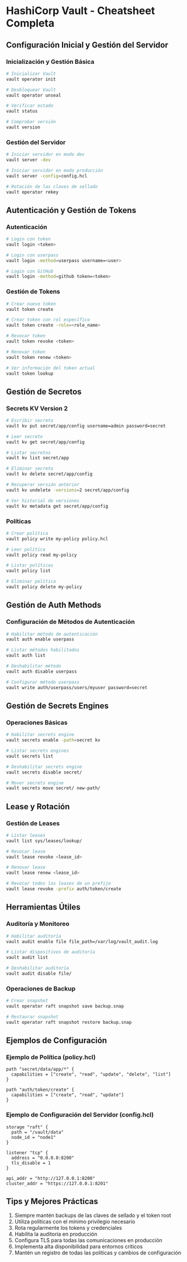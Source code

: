 # HashiCorp Vault - Cheatsheet Completa

## Configuración Inicial y Gestión del Servidor

### Inicialización y Gestión Básica
```bash
# Inicializar Vault
vault operator init

# Desbloquear Vault
vault operator unseal

# Verificar estado
vault status

# Comprobar versión
vault version
```

### Gestión del Servidor
```bash
# Iniciar servidor en modo dev
vault server -dev

# Iniciar servidor en modo producción
vault server -config=config.hcl

# Rotación de las claves de sellado
vault operator rekey
```

## Autenticación y Gestión de Tokens

### Autenticación
```bash
# Login con token
vault login <token>

# Login con userpass
vault login -method=userpass username=<user>

# Login con GitHub
vault login -method=github token=<token>
```

### Gestión de Tokens
```bash
# Crear nuevo token
vault token create

# Crear token con rol específico
vault token create -role=<role_name>

# Revocar token
vault token revoke <token>

# Renovar token
vault token renew <token>

# Ver información del token actual
vault token lookup
```

## Gestión de Secretos

### Secrets KV Version 2
```bash
# Escribir secreto
vault kv put secret/app/config username=admin password=secret

# Leer secreto
vault kv get secret/app/config

# Listar secretos
vault kv list secret/app

# Eliminar secreto
vault kv delete secret/app/config

# Recuperar versión anterior
vault kv undelete -versions=2 secret/app/config

# Ver historial de versiones
vault kv metadata get secret/app/config
```

### Políticas
```bash
# Crear política
vault policy write my-policy policy.hcl

# Leer política
vault policy read my-policy

# Listar políticas
vault policy list

# Eliminar política
vault policy delete my-policy
```

## Gestión de Auth Methods

### Configuración de Métodos de Autenticación
```bash
# Habilitar método de autenticación
vault auth enable userpass

# Listar métodos habilitados
vault auth list

# Deshabilitar método
vault auth disable userpass

# Configurar método userpass
vault write auth/userpass/users/myuser password=secret
```

## Gestión de Secrets Engines

### Operaciones Básicas
```bash
# Habilitar secrets engine
vault secrets enable -path=secret kv

# Listar secrets engines
vault secrets list

# Deshabilitar secrets engine
vault secrets disable secret/

# Mover secrets engine
vault secrets move secret/ new-path/
```

## Lease y Rotación

### Gestión de Leases
```bash
# Listar leases
vault list sys/leases/lookup/

# Revocar lease
vault lease revoke <lease_id>

# Renovar lease
vault lease renew <lease_id>

# Revocar todos los leases de un prefijo
vault lease revoke -prefix auth/token/create
```

## Herramientas Útiles

### Auditoría y Monitoreo
```bash
# Habilitar auditoría
vault audit enable file file_path=/var/log/vault_audit.log

# Listar dispositivos de auditoría
vault audit list

# Deshabilitar auditoría
vault audit disable file/
```

### Operaciones de Backup
```bash
# Crear snapshot
vault operator raft snapshot save backup.snap

# Restaurar snapshot
vault operator raft snapshot restore backup.snap
```

## Ejemplos de Configuración

### Ejemplo de Política (policy.hcl)
```hcl
path "secret/data/app/*" {
  capabilities = ["create", "read", "update", "delete", "list"]
}

path "auth/token/create" {
  capabilities = ["create", "read", "update"]
}
```

### Ejemplo de Configuración del Servidor (config.hcl)
```hcl
storage "raft" {
  path = "/vault/data"
  node_id = "node1"
}

listener "tcp" {
  address = "0.0.0.0:8200"
  tls_disable = 1
}

api_addr = "http://127.0.0.1:8200"
cluster_addr = "https://127.0.0.1:8201"
```

## Tips y Mejores Prácticas

1. Siempre mantén backups de las claves de sellado y el token root
2. Utiliza políticas con el mínimo privilegio necesario
3. Rota regularmente los tokens y credenciales
4. Habilita la auditoría en producción
5. Configura TLS para todas las comunicaciones en producción
6. Implementa alta disponibilidad para entornos críticos
7. Mantén un registro de todas las políticas y cambios de configuración
